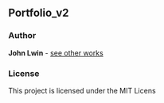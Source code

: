 ## Portfolio_v2

### Author 
**John Lwin** - [see other works](https://www.johnlwin.info)

### License

This project is licensed under the MIT Licens
